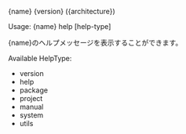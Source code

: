 {name} {version} ({architecture})

Usage: {name} help [help-type]

{name}のヘルプメッセージを表示することができます。

Available HelpType:

- version
- help
- package
- project
- manual
- system
- utils
